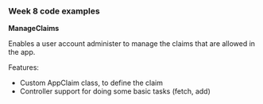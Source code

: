 ### Week 8 code examples

**ManageClaims**

Enables a user account administer to manage the claims that are allowed in the app.

Features:
* Custom AppClaim class, to define the claim
* Controller support for doing some basic tasks (fetch, add)
